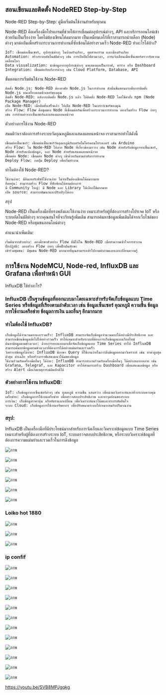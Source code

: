 ## สอนเขียนและติดตั้ง NodeRED Step-by-Step

Node-RED Step-by-Step: คู่มือเริ่มต้นใช้งานสำหรับทุกคน

Node-RED คือเครื่องมือโปรแกรมที่ช่วยให้การเชื่อมต่ออุปกรณ์ต่างๆ, API และบริการออนไลน์เข้าด้วยกันเป็นเรื่องง่าย โดยไม่ต้องเขียนโค้ดมากมาย เป็นเหมือนเลโก้ที่เราสามารถนำบล็อก (Node) ต่างๆ มาต่อกันเพื่อสร้างกระบวนการทำงานที่ซับซ้อนได้อย่างรวดเร็ว
Node-RED ทำอะไรได้บ้าง?

    IoT: เชื่อมต่อเซ็นเซอร์, อุปกรณ์ต่างๆ ในบ้านอัจฉริยะ, อุตสาหกรรม และเมืองอัจฉริยะ
    Automation: สร้างระบบอัตโนมัติต่างๆ เช่น การเปิดปิดไฟตามเวลา, การแจ้งเตือนเมื่อเซ็นเซอร์ตรวจจับความเคลื่อนไหว
    Data visualization: นำข้อมูลจากอุปกรณ์ต่างๆ มาแสดงผลเป็นกราฟ, ตาราง หรือ Dashboard
    Integration: เชื่อมต่อกับบริการต่างๆ เช่น Cloud Platform, Database, API

ขั้นตอนการเริ่มต้นใช้งาน Node-RED

    ติดตั้ง Node.js: Node-RED ต้องอาศัย Node.js ในการทำงาน ดังนั้นขั้นตอนแรกคือการติดตั้ง Node.js บนเครื่องคอมพิวเตอร์ของคุณ
    ติดตั้ง Node-RED: หลังจากติดตั้ง Node.js แล้ว ให้ติดตั้ง Node-RED โดยใช้คำสั่ง npm (Node Package Manager)
    เปิด Node-RED: เมื่อติดตั้งเสร็จแล้ว ให้เปิด Node-RED ในเบราว์เซอร์ของคุณ
    สร้าง Flow: Flow คือชุดของ Node ที่เชื่อมต่อกันเพื่อสร้างกระบวนการทำงาน ลองเริ่มสร้าง Flow ง่ายๆ เช่น การอ่านค่าจากเซ็นเซอร์และแสดงผลบนหน้าจอ

ตัวอย่างการใช้งาน Node-RED

สมมติว่าเราต้องการสร้างระบบวัดอุณหภูมิและแสดงผลบนหน้าจอ เราสามารถทำได้ดังนี้

    เชื่อมต่อเซ็นเซอร์: เชื่อมต่อเซ็นเซอร์วัดอุณหภูมิกับบอร์ดไมโครคอนโทรลเลอร์ เช่น Arduino
    สร้าง Flow: ใน Node-RED ให้ลาก Node ที่เกี่ยวข้องมาวาง เช่น Node สำหรับรับข้อมูลจากเซ็นเซอร์, Node สำหรับแปลงข้อมูล, และ Node สำหรับแสดงผลบนหน้าจอ
    เชื่อมต่อ Node: เชื่อมต่อ Node ต่างๆ เข้าด้วยกันตามลำดับการทำงาน
    Deploy Flow: กดปุ่ม Deploy เพื่อเริ่มทำงาน

ทำไมต้องใช้ Node-RED?

    ใช้งานง่าย: มีอินเทอร์เฟซที่ใช้งานง่าย ไม่จำเป็นต้องเขียนโค้ดมากมาย
    ยืดหยุ่น: สามารถสร้าง Flow ที่ซับซ้อนได้ตามต้องการ
    มี Community ใหญ่: มี Node และ Library ให้เลือกใช้มากมาย
    เปิด source: สามารถพัฒนาและปรับปรุงได้เอง

สรุป

Node-RED เป็นเครื่องมือที่ทรงพลังและใช้งานง่าย เหมาะสำหรับผู้ที่ต้องการสร้างโปรเจค IoT หรือระบบอัตโนมัติต่างๆ หากคุณสนใจที่จะเรียนรู้เพิ่มเติม สามารถค้นหาข้อมูลเพิ่มเติมได้จากเว็บไซต์ของ Node-RED หรือชุมชนออนไลน์ต่างๆ

คำแนะนำเพิ่มเติม:

    เริ่มต้นจากตัวอย่าง: ลองศึกษาตัวอย่าง Flow ที่มีให้ใน Node-RED เพื่อทำความเข้าใจการทำงาน
    ฝึกปฏิบัติ: ลองสร้าง Flow ง่ายๆ เพื่อฝึกฝนทักษะ
    เข้าร่วมชุมชน: มีชุมชน Node-RED มากมายที่คุณสามารถเข้าไปถามคำถามและแลกเปลี่ยนความรู้




## การใช้งาน NodeMCU, Node-red, InfluxDB และ Grafana เพื่อทำหน้า GUI
InfluxDB ใช้ทำอะไร?

### InfluxDB เป็นฐานข้อมูลที่ออกแบบมาโดยเฉพาะสำหรับจัดเก็บข้อมูลแบบ Time Series หรือข้อมูลที่เรียงตามลำดับเวลา เช่น ข้อมูลเซ็นเซอร์ อุณหภูมิ ความชื้น ข้อมูลการใช้งานเครือข่าย ข้อมูลการเงิน และอื่นๆ อีกมากมาย

### ทำไมต้องใช้ InfluxDB?

    เก็บข้อมูลได้จำนวนมากและรวดเร็ว: InfluxDB สามารถจัดเก็บข้อมูลจำนวนมากได้อย่างมีประสิทธิภาพ และสามารถเขียนข้อมูลเข้าไปได้อย่างรวดเร็ว ทำให้เหมาะสำหรับระบบที่ต้องการเก็บข้อมูลแบบเรียลไทม์
    ค้นหาข้อมูลตามช่วงเวลา: ด้วยการออกแบบมาเพื่อจัดเก็บข้อมูลแบบ Time Series ทำให้ InfluxDB สามารถค้นหาข้อมูลตามช่วงเวลาที่ต้องการได้อย่างแม่นยำและรวดเร็ว
    วิเคราะห์ข้อมูลได้ง่าย: InfluxDB มีภาษา Query ที่ใช้งานง่ายในการดึงข้อมูลออกมาวิเคราะห์ เช่น หาค่าสูงสุด ต่ำสุด ค่าเฉลี่ย หรือสร้างกราฟแสดงแนวโน้มของข้อมูล
    ใช้งานร่วมกับเครื่องมืออื่นๆ ได้ง่าย: InfluxDB สามารถทำงานร่วมกับเครื่องมืออื่นๆ ได้อย่างหลากหลาย เช่น Grafana, Telegraf, และ Kapacitor ทำให้สามารถสร้าง Dashboard เพื่อแสดงผลข้อมูล หรือสร้าง Alert เมื่อเกิดเหตุการณ์ผิดปกติได้

### ตัวอย่างการใช้งาน InfluxDB:

    IoT: เก็บข้อมูลจากเซ็นเซอร์ต่างๆ เช่น อุณหภูมิ ความชื้น แสงสว่าง เพื่อนำมาวิเคราะห์และสร้างระบบควบคุม
    เครือข่าย: เก็บข้อมูลการใช้งานเครือข่าย เพื่อตรวจสอบประสิทธิภาพ และหาจุดอ่อนของระบบ
    การเงิน: เก็บข้อมูลราคาหุ้น หรืออัตราแลกเปลี่ยน เพื่อวิเคราะห์แนวโน้มและทำการตัดสินใจ
    ระบบ Cloud: เก็บข้อมูลการใช้งานทรัพยากร เพื่อปรับขนาดระบบให้เหมาะสมกับปริมาณงาน

### สรุป:

InfluxDB เป็นเครื่องมือที่มีประโยชน์มากสำหรับการจัดเก็บและวิเคราะห์ข้อมูลแบบ Time Series เหมาะสำหรับผู้ที่ต้องการสร้างระบบ IoT, ระบบตรวจสอบประสิทธิภาพ, หรือระบบวิเคราะห์ข้อมูลที่ต้องการความแม่นยำและรวดเร็วในการดึงข้อมูล

![ภาพ](https://github.com/user-attachments/assets/2e5c9f6a-ea65-4c86-bf77-d993d0340ad0)


![ภาพ](https://github.com/user-attachments/assets/7429d703-9340-449f-b00b-acafbcade514)


![ภาพ](https://github.com/user-attachments/assets/5cd7e17f-badc-4659-984f-400506ace524)


![ภาพ](https://github.com/user-attachments/assets/29a2d538-7251-4d9c-80a1-b7c88f567147)


![ภาพ](https://github.com/user-attachments/assets/36b3391a-6017-4620-8072-9a4c2c9bc92c)


![ภาพ](https://github.com/user-attachments/assets/c5ab4de4-cffa-4799-8d50-8480ce4c70c7)

### Loiko hot 1880
![ภาพ](https://github.com/user-attachments/assets/b8d70ef4-cfb4-4abd-8f1b-3cf7f932179a)


![ภาพ](https://github.com/user-attachments/assets/3fd6bee8-12c2-48b4-bbd8-91544d4cb207)

![ภาพ](https://github.com/user-attachments/assets/a8e91da2-dea8-4fef-9341-4bac98f2e4c6)


### ip confif

![ภาพ](https://github.com/user-attachments/assets/15ea3d2f-9855-42db-a445-26aa526fe0f1)


![ภาพ](https://github.com/user-attachments/assets/d2b1c40d-83d4-4957-92a6-9e3fbd1ebd2a)


![ภาพ](https://github.com/user-attachments/assets/dccabd59-1c21-4563-86a1-8507b513650a)

![ภาพ](https://github.com/user-attachments/assets/c93b99a4-9566-42e3-b5c1-76fe249eb8e6)


![ภาพ](https://github.com/user-attachments/assets/b620819e-17f9-4c33-abd4-939bed3a0b82)


![ภาพ](https://github.com/user-attachments/assets/46e899fc-96dd-4524-aa59-7b1b9a5a3287)


![ภาพ](https://github.com/user-attachments/assets/7f65e026-211f-46ce-8961-bab2abc1cd79)


![ภาพ](https://github.com/user-attachments/assets/cd598a5f-3599-4ee8-87c7-46aff046d294)

![ภาพ](https://github.com/user-attachments/assets/375ed315-8487-4ae6-b871-008112becd2d)

![ภาพ](https://github.com/user-attachments/assets/fad7562c-5f78-42df-ab62-2b4b9c04fa59)


![ภาพ](https://github.com/user-attachments/assets/259fce22-8a39-4b97-a9a2-d14d68c1f4ca)


![ภาพ](https://github.com/user-attachments/assets/b89c685a-d59d-43e2-aa9c-b1b8e654196a)



https://youtu.be/SVB8MPJgqkg









